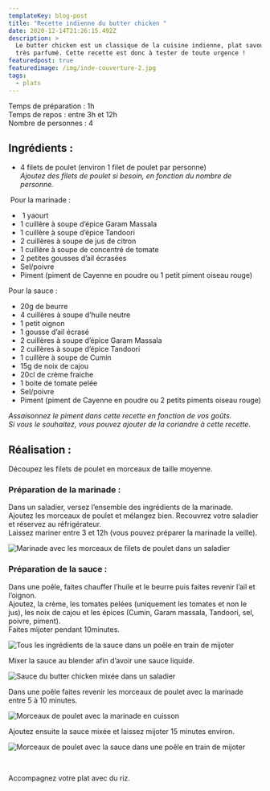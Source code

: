 ```yaml
---
templateKey: blog-post
title: "Recette indienne du butter chicken "
date: 2020-12-14T21:26:15.492Z
description: >
  Le butter chicken est un classique de la cuisine indienne, plat savoureux et
  très parfumé. Cette recette est donc à tester de toute urgence !
featuredpost: true
featuredimage: /img/inde-couverture-2.jpg
tags:
  - plats
---
```

Temps de préparation : 1h\
Temps de repos : entre 3h et 12h\
Nombre de personnes : 4

## Ingrédients :

*  4 filets de poulet (environ 1 filet de poulet par personne)\
  *Ajoutez des filets de poulet si besoin, en fonction du nombre de personne.*

 Pour la marinade :

*  1 yaourt
* 1 cuillère à soupe d’épice Garam Massala
* 1 cuillère à soupe d’épice Tandoori
* 2 cuillères à soupe de jus de citron
* 1 cuillère à soupe de concentré de tomate
* 2 petites gousses d’ail écrasées
* Sel/poivre
* Piment (piment de Cayenne en poudre ou 1 petit piment oiseau rouge)

Pour la sauce :

* 20g de beurre
* 4 cuillères à soupe d’huile neutre
* 1 petit oignon
* 1 gousse d’ail écrasé
* 2 cuillères à soupe d’épice Garam Massala
* 2 cuillères à soupe d’épice Tandoori
* 1 cuillère à soupe de Cumin
* 15g de noix de cajou
* 20cl de crème fraiche
* 1 boite de tomate pelée
* Sel/poivre
* Piment (piment de Cayenne en poudre ou 2 petits piments oiseau rouge)

*Assaisonnez le piment dans cette recette en fonction de vos goûts.*\
*Si vous le souhaitez, vous pouvez ajouter de la coriandre à cette recette.*

## Réalisation :

Découpez les filets de poulet en morceaux de taille moyenne. 

### Préparation de la marinade :

Dans un saladier, versez l’ensemble des ingrédients de la marinade.\
Ajoutez les morceaux de poulet et mélangez bien. Recouvrez votre saladier et réservez au réfrigérateur.\
Laissez mariner entre 3 et 12h (vous pouvez préparer la marinade la veille).

![Marinade avec les morceaux de filets de poulet dans un saladier ](/img/marinade-poulet-2.jpg "Marinade du poulet")

### Préparation de la sauce :

Dans une poêle, faites chauffer l’huile et le beurre puis faites revenir l’ail et l’oignon.\
Ajoutez, la crème, les tomates pelées (uniquement les tomates et non le jus), les noix de cajou et les épices (Cumin, Garam massala, Tandoori, sel, poivre, piment).\
Faites mijoter pendant 10minutes.

![Tous les ingrédients de la sauce dans un poêle en train de mijoter ](/img/preparation-sauce-.jpg "Préparation de la sauce ")

Mixer la sauce au blender afin d’avoir une sauce liquide.  

![Sauce du butter chicken mixée dans un saladier](/img/sauce-chicken.jpg "Sauce du butter chicken")

Dans une poêle faites revenir les morceaux de poulet avec la marinade entre 5 à 10 minutes.

![Morceaux de poulet avec la marinade en cuisson](/img/poulet-en-cuisson.jpg "Morceaux de poulet en cuisson")

Ajoutez ensuite la sauce mixée et laissez mijoter 15 minutes environ.  

![Morceaux de poulet avec la sauce dans une poêle en train de mijoter](/img/poulet-qui-mijote.jpg "Morceaux de poulet avec la sauce")

</br>

Accompagnez votre plat avec du riz.